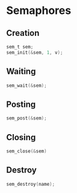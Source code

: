 # Semaphores

## Creation
```c
sem_t sem;
sem_init(&sem, 1, v);
```

## Waiting
```c
sem_wait(&sem);
```

## Posting
```c
sem_post(&sem);
```

## Closing
```c
sem_close(&sem)
```

## Destroy
```c
sem_destroy(name);
```